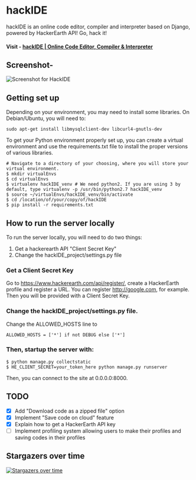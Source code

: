 # hackIDE

hackIDE is an online code editor, compiler and interpreter based on Django, powered by HackerEarth API! Go, hack it!

#### Visit - [hackIDE | Online Code Editor, Compiler & Interpreter](http://hackide.herokuapp.com)


## Screenshot- 
![Screenshot for HackIDE](/hackIDE/static/hackIDE/img/screenshot.png?raw=true "Screenshot for HackIDE")

## Getting set up
Depending on your environment, you may need to install some libraries. On Debian/Ubuntu, you will need to:
```shell
sudo apt-get install libmysqlclient-dev libcurl4-gnutls-dev
```

To get your Python environment properly set up, you can create a virtual environment and use the requirements.txt file to install the proper versions of various libraries.

```shell
# Navigate to a directory of your choosing, where you will store your virtual environment.
$ mkdir virtualEnvs
$ cd virtualEnvs
$ virtualenv hackIDE_venv # We need python2. If you are using 3 by default, type virtualenv -p /usr/bin/python2.7 hackIDE_venv
$ source ~/virtualEnvs/hackIDE_venv/bin/activate
$ cd /location/of/your/copy/of/hackIDE
$ pip install -r requirements.txt
```


## How to run the server locally
To run the server locally, you will need to do two things:
1. Get a hackerearth API "Client Secret Key"
2. Change the hackIDE_project/settings.py file

### Get a Client Secret Key
Go to https://www.hackerearth.com/api/register/, create a HackerEarth profile and register a URL. You can register http://google.com, for example. Then you will be provided with a Client Secret Key.

###  Change the hackIDE_project/settings.py file.
Change the ALLOWED_HOSTS line to
```shell
ALLOWED_HOSTS = ['*'] if not DEBUG else ['*']
```

### Then, startup the server with:

```shell
$ python manage.py collectstatic
$ HE_CLIENT_SECRET=your_token_here python manage.py runserver
```

Then, you can connect to the site at 0.0.0.0:8000.

## TODO
 - [x] Add "Download code as a zipped file" option
 - [x] Implement "Save code on cloud" feature
 - [x] Explain how to get a HackerEarth API key
 - [ ] Implement profiling system allowing users to make their profiles and saving codes in their profiles

## Stargazers over time

[![Stargazers over time](https://starcharts.herokuapp.com/sahildua2305/hackide.svg)](https://starcharts.herokuapp.com/sahildua2305/hackide)
